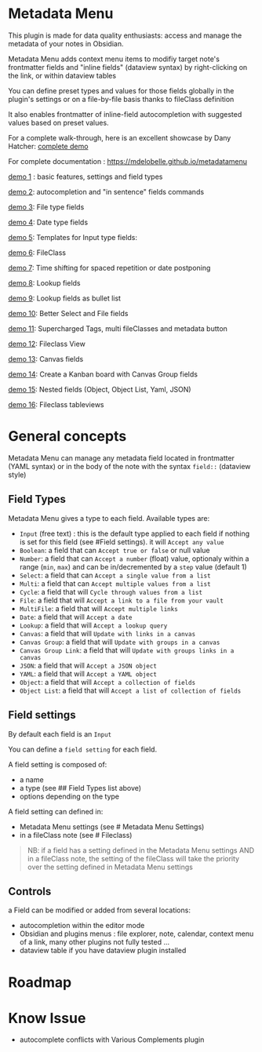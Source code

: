 # Metadata Menu
This plugin is made for data quality enthusiasts: access and manage the metadata of your notes in Obsidian.

Metadata Menu adds context menu items to modifiy target note's frontmatter fields and "inline fields" (dataview syntax) by right-clicking on the link, or within dataview tables

You can define preset types and values for those fields globally in the plugin's settings or on a file-by-file basis thanks to fileClass definition

It also enables frontmatter of inline-field autocompletion with suggested values based on preset values.

For a complete walk-through, here is an excellent showcase by Dany Hatcher: [complete demo](https://www.youtube.com/watch?v=qi4Uz7TZLOM)

For complete documentation : https://mdelobelle.github.io/metadatamenu

[demo 1](https://youtu.be/7bvIAkJf0OE) : basic features, settings and field types

[demo 2](https://youtu.be/gU-StGyDciY ): autocompletion and "in sentence" fields commands

[demo 3](https://youtu.be/sYudigxPEnY): File type fields

[demo 4](https://youtu.be/PrbYaVh7N7g): Date type fields

[demo 5](https://youtu.be/Mq2tbA0RVM8): Templates for Input type fields:

[demo 6](https://youtu.be/QxXSuh7HUZY): FileClass

[demo 7](https://youtu.be/6dEk9no269g): Time shifting for spaced repetition or date postponing

[demo 8](https://youtu.be/ad0nJf8TZP8): Lookup fields

[demo 9](https://youtu.be/zUcZWG7nWF4): Lookup fields as bullet list

[demo 10](https://youtu.be/vc55ivQuHuY): Better Select and File fields

[demo 11](https://youtu.be/I73uW8fqOZ8): Supercharged Tags, multi fileClasses and metadata button

[demo 12](https://youtu.be/3jukvV7OODg): Fileclass View

[demo 13](https://youtu.be/7oaau8ijVUA): Canvas fields

[demo 14](https://youtu.be/G47AYkmoKJs): Create a Kanban board with Canvas Group fields

[demo 15](https://youtu.be/EhEJSxTzzBg): Nested fields (Object, Object List, Yaml, JSON)

[demo 16](https://youtu.be/Q0fPp3C3EaA): Fileclass tableviews

# General concepts

Metadata Menu can manage any metadata field located in frontmatter (YAML syntax) or in the body of the note with the syntax `field::` (dataview style)

## Field Types
Metadata Menu gives a type to each field.
Available types are:
- `Input` (free text) : this is the default type applied to each field if nothing is set for this field (see #Field settings). it will `Accept any value`
- `Boolean`: a field that can `Accept true or false` or null value
- `Number`: a field that can `Accept a number` (float) value, optionaly within a range (`min`, `max`) and can be in/decremented by a `step` value (default 1) 
- `Select`: a field that can `Accept a single value from a list`
- `Multi`: a field that can `Accept multiple values from a list`
- `Cycle`: a field that will `Cycle through values from a list`
- `File`: a field that will `Accept a link to a file from your vault`
- `MultiFile`: a field that will `Accept multiple links`
- `Date`: a field that will `Accept a date`
- `Lookup`: a field that will `Accept a lookup query`
- `Canvas`: a field that will `Update with links in a canvas`
- `Canvas Group`: a field that will `Update with groups in a canvas`
- `Canvas Group Link`: a field that will `Update with groups links in a canvas`
- `JSON`: a field that will `Accept a JSON object`
- `YAML`: a field that will `Accept a YAML object`
- `Object`: a field that will `Accept a collection of fields`
- `Object List`: a field that will `Accept a list of collection of fields`

## Field settings
By default each field is an `Input`

You can define a `field setting` for each field.

A field setting is composed of:
- a name
- a type (see ## Field Types list above)
- options depending on the type

A field setting can defined in:
- Metadata Menu settings (see # Metadata Menu Settings)
- in a fileClass note (see # Fileclass)

> NB: if a field has a setting defined in the Metadata Menu settings AND in a fileClass note, the setting of the fileClass will take the priority over the setting defined in Metadata Menu settings

## Controls
a Field can be modified or added from several locations:
- autocompletion within the editor mode
- Obsidian and plugins menus : file explorer, note, calendar, context menu of a link, many other plugins not fully tested ...
- dataview table if you have dataview plugin installed

# Roadmap

# Know Issue
- autocomplete conflicts with Various Complements plugin